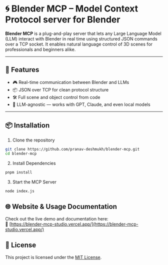 # 🌀 Blender MCP – Model Context Protocol server for Blender

**Blender MCP** is a plug-and-play server that lets any Large Language Model (LLM) interact with Blender in real time using structured JSON commands over a TCP socket. It enables natural language control of 3D scenes for professionals and beginners alike.

---

## 🚀 Features

- 🎮 Real-time communication between Blender and LLMs
- 📦 JSON over TCP for clean protocol structure
- 🛠️ Full scene and object control from code
- 🧠 LLM-agnostic — works with GPT, Claude, and even local models

---

## 📦 Installation

1. Clone the repository

```bash
git clone https://github.com/pranav-deshmukh/blender-mcp.git
cd blender-mcp
```

2. Install Dependencies

```bash
pnpm install
```

3. Start the MCP Server

```bash
node index.js
```

## 🌐 Website & Usage Documentation

Check out the live demo and documentation here:  
🔗 [https://blender-mcp-studio.vercel.app/](https://blender-mcp-studio.vercel.app/)

## 📝 License

This project is licensed under the [MIT License](LICENSE).
